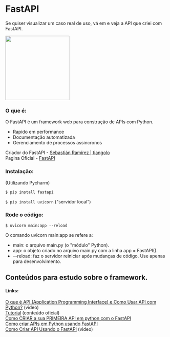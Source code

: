# FastAPI

Se quiser visualizar um caso real de uso, vá em    e veja a API que criei com FastAPI.

<img src="https://fastapi.tiangolo.com/img/logo-margin/logo-teal.png" width=200px>

### O que é:

O FastAPI é um framework web para construção de APIs com Python. 

- Rapido em performance 
- Documentação automatizada
- Gerenciamento de processos assincronos

Criador do FastAPI - <a href="https://github.com/tiangolo">Sebastián Ramírez | tiangolo</a><br>
Pagina Oficial - <a href="https://fastapi.tiangolo.com/pt/"> FastAPI </a>

### Instalação:

(Utilizando Pycharm)

```$ pip install fastapi ```

```$ pip install uvicorn```  ("servidor local")

### Rode o código:

```$ uvicorn main:app --reload ```

O comando uvicorn main:app se refere a:

- main: o arquivo main.py (o "módulo" Python).
- app: o objeto criado no arquivo main.py com a linha app = FastAPI().
- --reload: faz o servidor reiniciar após mudanças de código. Use apenas para desenvolvimento.


## Conteúdos para estudo sobre o framework.

#### Links:

<a href="https://www.youtube.com/watch?v=eel1OVIdfUw&t=0s">O que é API (Application Programming Interface) e Como Usar API com Python?</a> (video) <br>
<a href="https://fastapi.tiangolo.com/pt/tutorial/">Tutorial</a> (conteúdo oficial)<br>
<a href="https://medium.com/data-hackers/como-criar-a-sua-primeira-api-em-python-com-o-fastapi-50b1d7f5bb6d">Como CRIAR a sua PRIMEIRA API em python com o FastAPI</a><br>
<a href="https://www.alura.com.br/artigos/como-criar-apis-python-usando-fastapi">Como criar APIs em Python usando FastAPI</a><br>
<a href="https://www.youtube.com/watch?v=R26iojTwUv8">Como Criar API Usando o FastAPI</a> (video)<br>


